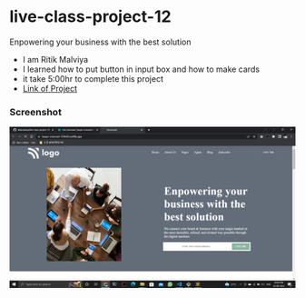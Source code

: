 # live-class-project-12

Enpowering your business with the best solution

- I am Ritik Malviya
- I learned how to put button in input box and how to make cards
- it take 5:00hr to complete this project
- [Link of Project](https://taupe-croissant-339e05.netlify.app/ "go to live project")

### Screenshot

![](./Screenshot.PNG)
